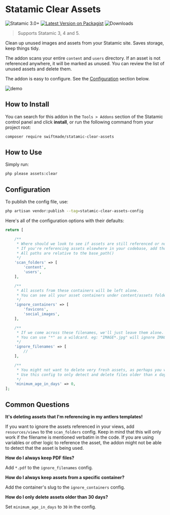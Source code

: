 # Statamic Clear Assets

![Statamic 3.0+](https://img.shields.io/badge/Statamic-3.0+-FF269E?style=for-the-badge&link=https://statamic.com)
[![Latest Version on Packagist](https://img.shields.io/packagist/v/swiftmade/statamic-clear-assets.svg?style=for-the-badge)](https://packagist.org/packages/swiftmade/statamic-clear-assets)
![Downloads](https://img.shields.io/packagist/dt/swiftmade/statamic-clear-assets?style=for-the-badge)


> Supports Statamic 3, 4 and 5.

Clean up unused images and assets from your Statamic site. Saves storage, keep things tidy.

The addon scans your entire `content` and `users` directory. If an asset is not referenced anywhere, it will be marked as unused. You can review the list of unused assets and delete them.

The addon is easy to configure. See the [Configuration](#configuration) section below.

![demo](demo.gif)

## How to Install

You can search for this addon in the `Tools > Addons` section of the Statamic control panel and click **install**, or run the following command from your project root:

```bash
composer require swiftmade/statamic-clear-assets
```

## How to Use

Simply run:

```bash
php please assets:clear
```

## Configuration

To publish the config file, use:

 ```bash
 php artisan vendor:publish --tag=statamic-clear-assets-config
 ```

Here's all of the configuration options with their defaults:

```php
return [

    /**
     * Where should we look to see if assets are still referenced or not?
     * If you're referencing assets elsewhere in your codebase, add those paths here.
     * All paths are relative to the base_path()
     */
    'scan_folders' => [
        'content',
        'users',
    ],

    /**
     * All assets from these containers will be left alone.
     * You can see all your asset containers under content/assets folder.
     */
    'ignore_containers' => [
        'favicons',
        'social_images',
    ],

    /**
     * If we come across these filenames, we'll just leave them alone.
     * You can use "*" as a wildcard. eg: "IMAGE*.jpg" will ignore IMAGE1.jpg IMAGE23.jpg etc...
     */
    'ignore_filenames' => [
        //
    ],

    /**
     * You might not want to delete very fresh assets, as perhaps you want to use them soon.
     * Use this config to only detect and delete files older than x days.
     */
    'minimum_age_in_days' => 0,
];
```

## Common Questions

**It's deleting assets that I'm referencing in my antlers templates!**

If you want to ignore the assets referenced in your views, add `resources/views` to the `scan_folders` config. Keep in mind that this will only work if the filename is mentioned verbatim in the code. If you are using variables or other logic to reference the asset, the addon might not be able to detect that the asset is being used.

**How do I always keep PDF files?**

Add `*.pdf` to the `ignore_filenames` config.

**How do I always keep assets from a specific container?**

Add the container's slug to the `ignore_containers` config.

**How do I only delete assets older than 30 days?**

Set `minimum_age_in_days` to `30` in the config.

